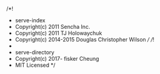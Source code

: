 /\*!

* serve-index
* Copyright(c) 2011 Sencha Inc.
* Copyright(c) 2011 TJ Holowaychuk
* Copyright(c) 2014-2015 Douglas Christopher Wilson
  _/
  /_!
*
* serve-directory
* Copyright(c) 2017- fisker Cheung
* MIT Licensed
  \*/
